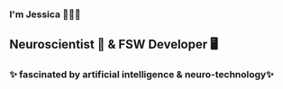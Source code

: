 ### I'm Jessica 👩🏽‍💻

   
## Neuroscientist 🧠  & FSW Developer 🖥

### ✨ fascinated by artificial intelligence & neuro-technology✨


